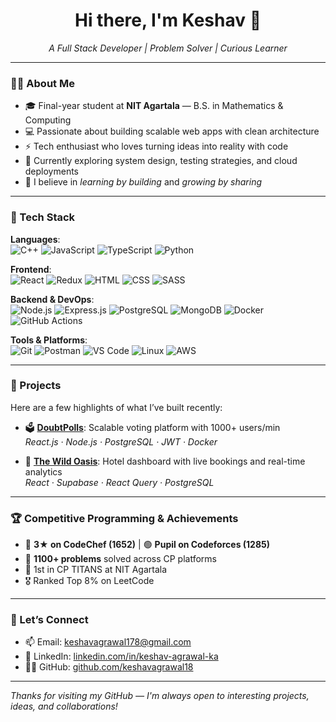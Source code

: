 <h1 align="center">Hi there, I'm Keshav 👋</h1>
<p align="center">
  <em>A Full Stack Developer | Problem Solver | Curious Learner</em>
</p>

---

### 🧑‍💻 About Me

- 🎓 Final-year student at **NIT Agartala** — B.S. in Mathematics & Computing
- 💻 Passionate about building scalable web apps with clean architecture
- ⚡ Tech enthusiast who loves turning ideas into reality with code
- 🌱 Currently exploring system design, testing strategies, and cloud deployments
- 🧠 I believe in *learning by building* and *growing by sharing*

---

### 🔧 Tech Stack

**Languages**:  
![C++](https://img.shields.io/badge/-C++-00599C?style=flat&logo=c%2B%2B&logoColor=white) 
![JavaScript](https://img.shields.io/badge/-JavaScript-F7DF1E?style=flat&logo=javascript&logoColor=black)
![TypeScript](https://img.shields.io/badge/-TypeScript-3178C6?style=flat&logo=typescript&logoColor=white)
![Python](https://img.shields.io/badge/-Python-3776AB?style=flat&logo=python&logoColor=white)

**Frontend**:  
![React](https://img.shields.io/badge/-React-61DAFB?style=flat&logo=react&logoColor=black)
![Redux](https://img.shields.io/badge/-Redux-764ABC?style=flat&logo=redux&logoColor=white)
![HTML](https://img.shields.io/badge/-HTML5-E34F26?style=flat&logo=html5&logoColor=white)
![CSS](https://img.shields.io/badge/-CSS3-1572B6?style=flat&logo=css3&logoColor=white)
![SASS](https://img.shields.io/badge/-SASS-CC6699?style=flat&logo=sass&logoColor=white)

**Backend & DevOps**:  
![Node.js](https://img.shields.io/badge/-Node.js-339933?style=flat&logo=node.js&logoColor=white)
![Express.js](https://img.shields.io/badge/-Express-000000?style=flat&logo=express&logoColor=white)
![PostgreSQL](https://img.shields.io/badge/-PostgreSQL-4169E1?style=flat&logo=postgresql&logoColor=white)
![MongoDB](https://img.shields.io/badge/-MongoDB-47A248?style=flat&logo=mongodb&logoColor=white)
![Docker](https://img.shields.io/badge/-Docker-2496ED?style=flat&logo=docker&logoColor=white)
![GitHub Actions](https://img.shields.io/badge/-GitHub%20Actions-2088FF?style=flat&logo=github-actions&logoColor=white)

**Tools & Platforms**:  
![Git](https://img.shields.io/badge/-Git-F05032?style=flat&logo=git&logoColor=white)
![Postman](https://img.shields.io/badge/-Postman-FF6C37?style=flat&logo=postman&logoColor=white)
![VS Code](https://img.shields.io/badge/-VS%20Code-007ACC?style=flat&logo=visual-studio-code&logoColor=white)
![Linux](https://img.shields.io/badge/-Linux-FCC624?style=flat&logo=linux&logoColor=black)
![AWS](https://img.shields.io/badge/-AWS-232F3E?style=flat&logo=amazon-aws&logoColor=white)

---

### 🚀 Projects

Here are a few highlights of what I’ve built recently:

- 🗳️ [**DoubtPolls**](https://github.com/Keshavagrawal18/doubtpolls-frontend): Scalable voting platform with 1000+ users/min  
  _React.js · Node.js · PostgreSQL · JWT · Docker_

- 🏨 [**The Wild Oasis**](https://github.com/Keshavagrawal18/the-wild-oasis): Hotel dashboard with live bookings and real-time analytics  
  _React · Supabase · React Query · PostgreSQL_

---

### 🏆 Competitive Programming & Achievements

- 🥉 **3★ on CodeChef (1652)** | 🟢 **Pupil on Codeforces (1285)**  
- 🧠 **1100+ problems** solved across CP platforms  
- 🥇 1st in CP TITANS at NIT Agartala  
- 🎖️ Ranked Top 8% on LeetCode  

---

### 🤝 Let’s Connect

- 📫 Email: [keshavagrawal178@gmail.com](mailto:keshavagrawal178@gmail.com)
- 💼 LinkedIn: [linkedin.com/in/keshav-agrawal-ka](https://linkedin.com/in/keshav-agrawal-ka)
- 🧑‍💻 GitHub: [github.com/keshavagrawal18](https://github.com/keshavagrawal18)

---

_Thanks for visiting my GitHub — I'm always open to interesting projects, ideas, and collaborations!_


<!--
**KeshavAgrawal18/keshavagrawal18** is a ✨ _special_ ✨ repository because its `README.md` (this file) appears on your GitHub profile.

Here are some ideas to get you started:

- 🔭 I’m currently working on ...
- 🌱 I’m currently learning ...
- 👯 I’m looking to collaborate on ...
- 🤔 I’m looking for help with ...
- 💬 Ask me about ...
- 📫 How to reach me: ...
- 😄 Pronouns: ...
- ⚡ Fun fact: ...
-->

